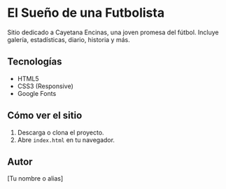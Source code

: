 # El Sueño de una Futbolista

Sitio dedicado a Cayetana Encinas, una joven promesa del fútbol. Incluye galería, estadísticas, diario, historia y más.

## Tecnologías
- HTML5
- CSS3 (Responsive)
- Google Fonts

## Cómo ver el sitio
1. Descarga o clona el proyecto.
2. Abre `index.html` en tu navegador.

## Autor
[Tu nombre o alias]

